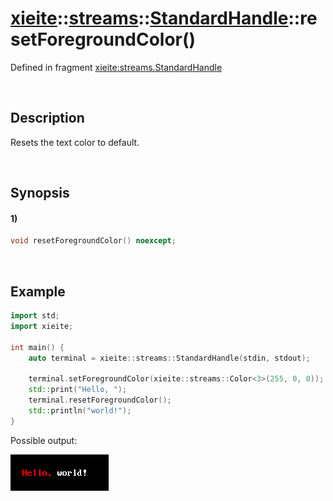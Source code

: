 # [xieite](../../../../../xieite.md)\:\:[streams](../../../../../streams.md)\:\:[StandardHandle](../../../standard_handle.md)\:\:resetForegroundColor\(\)
Defined in fragment [xieite:streams.StandardHandle](../../../../../../src/streams/standard_handle.cpp)

&nbsp;

## Description
Resets the text color to default.

&nbsp;

## Synopsis
#### 1)
```cpp
void resetForegroundColor() noexcept;
```

&nbsp;

## Example
```cpp
import std;
import xieite;

int main() {
    auto terminal = xieite::streams::StandardHandle(stdin, stdout);

    terminal.setForegroundColor(xieite::streams::Color<3>(255, 0, 0));
    std::print("Hello, ");
    terminal.resetForegroundColor();
    std::println("world!");
}
```
Possible output:

![image](./reset_foreground_color.png)
